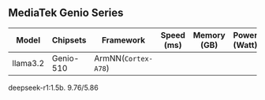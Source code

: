 ## MediaTek Genio Series
  
  | Model   |     Chipsets          |    Framework                |    Speed (ms) |   Memory (GB) |  Power (Watt) |     Temp (°C)    |
  |---------|-----------------------|-----------------------------|---------------|---------------|---------------|------------------|
  | llama3.2  |  Genio-510 | ArmNN(`Cortex-A78`)       |     |           |               |                  |
  
deepseek-r1:1.5b. 9.76/5.86
